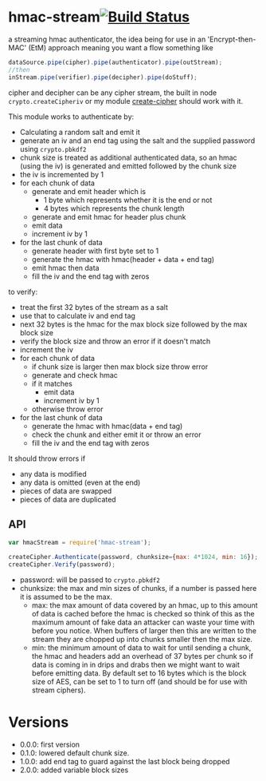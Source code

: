 hmac-stream[![Build Status](https://travis-ci.org/calvinmetcalf/hmac-stream.svg)](https://travis-ci.org/calvinmetcalf/hmac-stream)
====

a streaming hmac authenticator, the idea being for use in an 'Encrypt-then-MAC' (EtM) approach meaning you want a flow something like

```js
dataSource.pipe(cipher).pipe(authenticator).pipe(outStream);
//then
inStream.pipe(verifier).pipe(decipher).pipe(doStuff);
```

cipher and decipher can be any cipher stream, the built in node `crypto.createCipheriv` or my module [create-cipher](https://github.com/calvinmetcalf/create-cipher) should work with it.  

This module works to authenticate by:

- Calculating a random salt and emit it
- generate an iv and an end tag using the salt and the supplied password using `crypto.pbkdf2`
- chunk size is treated as additional authenticated data, so an hmac (using the iv) is generated and emitted followed by the chunk size
- the iv is incremented by 1
- for each chunk of data
    - generate and emit header which is
        - 1 byte which represents whether it is the end or not
        - 4 bytes which represents the chunk length
    - generate and emit hmac for header plus chunk
    - emit data
    - increment iv by 1
- for the last chunk of data
  - generate header with first byte set to 1
  - generate the hmac with hmac(header + data + end tag)
  - emit hmac then data
  - fill the iv and the end tag with zeros

to verify:

- treat the first 32 bytes of the stream as a salt
- use that to calculate iv and end tag
- next 32 bytes is the hmac for the max block size followed by the max block size
- verify the block size and throw an error if it doesn't match
- increment the iv
- for each chunk of data
    - if chunk size is larger then max block size throw error
    - generate and check hmac
    - if it matches
        - emit data
        - increment iv by 1
    - otherwise throw error
- for the last chunk of data
  - generate the hmac with hmac(data + end tag)
  - check the chunk and either emit it or throw an error
  - fill the iv and the end tag with zeros

It should throw errors if
  - any data is modified
  - any data is omitted (even at the end)
  - pieces of data are swapped
  - pieces of data are duplicated

## API

```js
var hmacStream = require('hmac-stream');

createCipher.Authenticate(password, chunksize={max: 4*1024, min: 16});
createCipher.Verify(password);
```

- password: will be passed to `crypto.pbkdf2`
- chunksize: the max and min sizes of chunks, if a number is passed here it is assumed to be the max.
    - max: the max amount of data covered by an hmac, up to this amount of data is cached before the hmac is checked so think of this as the maximum amount of fake data an attacker can waste your time with before you notice. When buffers of larger then this are written to the stream they are chopped up into chunks smaller then the max size.
    - min: the minimum amount of data to wait for until sending a chunk, the hmac and headers add an overhead of 37 bytes per chunk so if data is coming in in drips and drabs then we might want to wait before emitting data. By default set to 16 bytes which is the block size of AES, can be set to 1 to turn off (and should be for use with stream ciphers).


# Versions
- 0.0.0: first version
- 0.1.0: lowered default chunk size.
- 1.0.0: add end tag to guard against the last block being dropped
- 2.0.0: added variable block sizes
